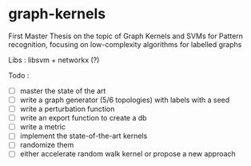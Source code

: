 # graph-kernels
First Master Thesis on the topic of Graph Kernels and SVMs for Pattern recognition, focusing on low-complexity algorithms for labelled graphs

Libs : libsvm + networkx (?)

Todo :
- [ ] master the state of the art
- [ ] write a graph generator (5/6 topologies) with labels with a seed
- [ ] write a perturbation function
- [ ] write an export function to create a db
- [ ] write a metric
- [ ] implement the state-of-the-art kernels
- [ ] randomize them
- [ ] either accelerate random walk kernel or propose a new approach